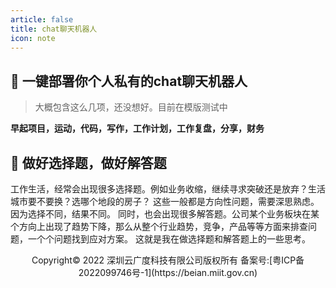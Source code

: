 ```yaml
---
article: false
title: chat聊天机器人
icon: note
---
```

## 🧮 一键部署你个人私有的chat聊天机器人
> 大概包含这么几项，还没想好。目前在模版测试中

**早起项目，运动，代码，写作，工作计划，工作复盘，分享，财务**
## 🌿 做好选择题，做好解答题
工作生活，经常会出现很多选择题。例如业务收缩，继续寻求突破还是放弃？生活城市要不要换？选哪个地段的房子？
这些一般都是方向性问题，需要深思熟虑。因为选择不同，结果不同。
同时，也会出现很多解答题。公司某个业务板块在某个方向上出现了趋势下降，那么从整个行业趋势，竞争，产品等等方面来排查问题，一个个问题找到应对方案。
这就是我在做选择题和解答题上的一些思考。
<center>  Copyright© 2022 深圳云广度科技有限公司版权所有 备案号:[粤ICP备2022099746号-1](https://beian.miit.gov.cn)  </center>
